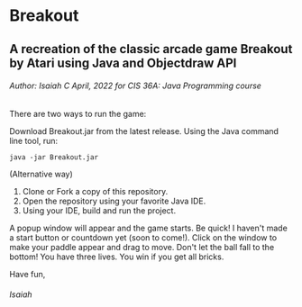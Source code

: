 # Breakout
## A recreation of the classic arcade game Breakout by Atari using Java and Objectdraw API
###### Author: Isaiah C April, 2022 for CIS 36A: Java Programming course

There are two ways to run the game:

Download Breakout.jar from the latest release. Using the Java command line tool, run:
```console
java -jar Breakout.jar
```
(Alternative way) 
1. Clone or Fork a copy of this repository.
2. Open the repository using your favorite Java IDE.
3. Using your IDE, build and run the project.

A popup window will appear and the game starts. Be quick! I haven't made a start button or countdown yet (soon to come!). Click on the window to make your paddle appear and drag to move. Don't let the ball fall to the bottom! You have three lives. You win if you get all bricks.

Have fun,

###### Isaiah
